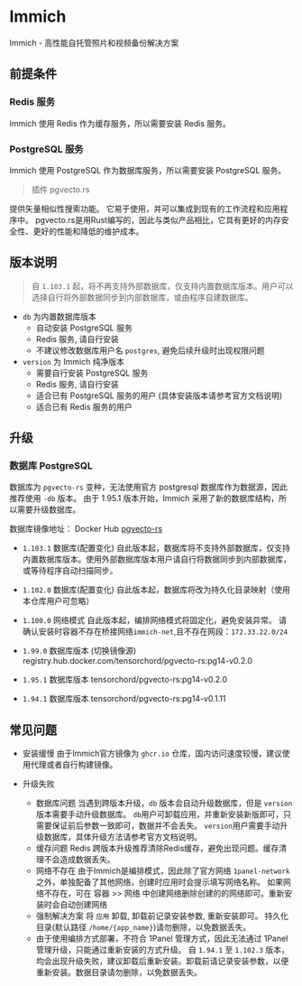 # Immich

Immich - 高性能自托管照片和视频备份解决方案

## 前提条件

### Redis 服务

Immich 使用 Redis 作为缓存服务，所以需要安装 Redis 服务。

### PostgreSQL 服务

Immich 使用 PostgreSQL 作为数据库服务，所以需要安装 PostgreSQL 服务。

> 插件 pgvecto.rs

提供矢量相似性搜索功能。 它易于使用，并可以集成到现有的工作流程和应用程序中。
pgvecto.rs是用Rust编写的，因此与类似产品相比，它具有更好的内存安全性、更好的性能和降低的维护成本。

## 版本说明

> 自 `1.103.1` 起，将不再支持外部数据库，仅支持内置数据库版本。用户可以选择自行将外部数据同步到内部数据库，或由程序自建数据库。

+ `db` 为内置数据库版本
    + 自动安装 PostgreSQL 服务
    + Redis 服务, 请自行安装
    + 不建议修改数据库用户名 `postgres`, 避免后续升级时出现权限问题
+ `version` 为 Immich 纯净版本
    + 需要自行安装 PostgreSQL 服务
    + Redis 服务, 请自行安装
    + 适合已有 PostgreSQL 服务的用户 (具体安装版本请参考官方文档说明)
    + 适合已有 Redis 服务的用户

## 升级

### 数据库 PostgreSQL

数据库为 `pgvecto-rs` 变种，无法使用官方 postgresql 数据库作为数据源，因此推荐使用 `-db` 版本。
由于 1.95.1 版本开始，Immich 采用了新的数据库结构，所以需要升级数据库。

数据库镜像地址：
Docker Hub [pgvecto-rs](https://hub.docker.com/r/tensorchord/pgvecto-rs)

+ `1.103.1` 数据库(配置变化)
  自此版本起，数据库将不支持外部数据库，仅支持内置数据库版本。使用外部数据库版本用户请自行将数据同步到内部数据库，或等待程序自动扫描同步。

+ `1.102.0` 数据库(配置变化)
  自此版本起，数据库将改为持久化目录映射（使用本仓库用户可忽略）

+ `1.100.0` 网络模式
  自此版本起，编排网络模式将固定化，避免安装异常。
  请确认安装时容器不存在桥接网络`immich-net`,且不存在网段：`172.33.22.0/24`

+ `1.99.0` 数据库版本 (切换镜像源)
  registry.hub.docker.com/tensorchord/pgvecto-rs:pg14-v0.2.0

+ `1.95.1` 数据库版本
  tensorchord/pgvecto-rs:pg14-v0.2.0

+ `1.94.1` 数据库版本
  tensorchord/pgvecto-rs:pg14-v0.1.11

## 常见问题

+ 安装缓慢
  由于Immich官方镜像为 `ghcr.io` 仓库，国内访问速度较慢，建议使用代理或者自行构建镜像。

+ 升级失败
    + 数据库问题
      当遇到跨版本升级，`db` 版本会自动升级数据库，但是 `version` 版本需要手动升级数据库。
      `db`用户可卸载应用，并重新安装新版即可，只需要保证前后参数一致即可，数据并不会丢失。
      `version`用户需要手动升级数据库，具体升级方法请参考官方文档说明。
    + 缓存问题 Redis
      跨版本升级推荐清除Redis缓存，避免出现问题。缓存清理不会造成数据丢失。
    + 网络不存在
      由于Immich是编排模式，因此除了官方网络 `1panel-network` 之外，单独配备了其他网络，创建时应用时会提示填写网络名称。
      如果网络不存在，可在 容器 >> 网络 中创建网络删除创建的的网络即可。重新安装时会自动创建网络
    + 强制解决方案
      将 `应用` 卸载, 卸载前记录安装参数, 重新安装即可。 持久化目录(默认路径 `/home/{app_name}`)请勿删除，以免数据丢失。
    + 由于使用编排方式部署，不符合 1Panel 管理方式，因此无法通过 1Panel 管理升级，只能通过重新安装的方式升级。
      自 `1.94.1` 至 `1.102.3` 版本，均会出现升级失败，建议卸载后重新安装。卸载前请记录安装参数，以便重新安装。数据目录请勿删除，以免数据丢失。
